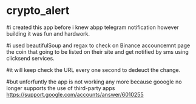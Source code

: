 # crypto_alert


#i created this app before i knew abpp telegram notification however building it was fun and hardwork.

#i used beautifulSoup and regax to check on Binance accouncemnt page the coin that going to be listed on their site and get notified by sms using clicksend services.

#it will keep check the URL every one second to dedeuct the change.

#but unforfuntly the app is not working any more because gooogle no longer supports the use of third-party apps 
https://support.google.com/accounts/answer/6010255

